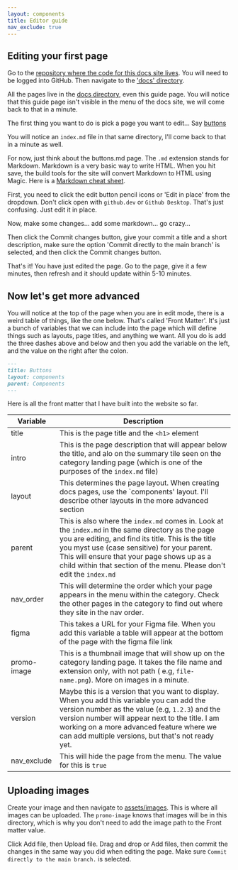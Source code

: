 ```yaml
---
layout: components
title: Editor guide
nav_exclude: true
---
```


## Editing your first page

Go to the [repository where the code for this docs site lives](https://github.com/asmithdigital/raads-digital). You will need to be logged into GitHub. Then navigate to the ['docs' directory](https://github.com/asmithdigital/raads-digital/tree/main/docs).

All the pages live in the [docs directory](https://github.com/asmithdigital/raads-digital/tree/main/docs), even this guide page. You will notice that this guide page isn't visible in the menu of the docs site, we will come back to that in a minute.

The first thing you want to do is pick a page you want to edit... Say [buttons](https://github.com/asmithdigital/raads-digital/blob/main/docs/components/buttons.md)

You will notice an `index.md` file in that same directory, I'll come back to that in a minute as well. 

For now, just think about the buttons.md page. The `.md` extension stands for Markdown. Markdown is a very basic way to write HTML. When you hit save, the build tools for the site will convert Markdown to HTML using Magic. Here is a [Markdown cheat sheet](https://www.markdownguide.org/cheat-sheet/).

First, you need to click the edit button pencil icons or 'Edit in place' from the dropdown. Don't click open with `github.dev` or `Github Desktop`. That's just confusing. Just edit it in place.

Now, make some changes... add some markdown... go crazy...

Then click the Commit changes button, give your commit a title and a short description, make sure the option 'Commit directly to the main branch' is selected, and then click the Commit changes button. 

That's it! You have just edited the page. Go to the page, give it a few minutes, then refresh and it should update within 5-10 minutes.

## Now let's get more advanced

You will notice at the top of the page when you are in edit mode, there is a weird table of things, like the one below. That's called 'Front Matter'. It's just a bunch of variables that we can include into the page which will define things such as layouts, page titles, and anything we want. All you do is add the three dashes above and below and then you add the variable on the left, and the value on the right after the colon.

```markdown
---
title: Buttons
layout: components
parent: Components
---
```

Here is all the front matter that I have built into the website so far.

| Variable | Description |
| ----------- | ----------- |
| title | This is the page title and the `<h1>` element |
| intro | This is the page description that will appear below the title, and alo on the summary tile seen on the category landing page (which is one of the purposes of the `index.md` file) |
| layout | This determines the page layout. When creating docs pages, use the `components' layout. I'll describe other layouts in the more advanced section  |
| parent | This is also where the `index.md` comes in. Look at the `index.md` in the same directory as the page you are editing, and find its title. This is the title you myst use (case sensitive) for your parent. This will ensure that your page shows up as a child within that section of the menu. Please don't edit the `index.md` |
| nav_order | This will determine the order which your page appears in the menu within the category. Check the other pages in the category to find out where they site in the nav order. |
| figma | This takes a URL for your Figma file. When you add this variable a table will appear at the bottom of the page with the figma file link |
| promo-image | This is a thumbnail image that will show up on the category landing page. It takes the file name and extension only, with not path ( e.g, `file-name.png`). More on images in a minute. |'
| version | Maybe this is a version that you want to display. When you add this variable you can add the version number as the value (e.g, `1.2.3`) and the version number will appear next to the title. I am working on a more advanced feature where we can add multiple versions, but that's not ready yet. |
| nav_exclude | This will hide the page from the menu. The value for this is `true` |

## Uploading images

Create your image and then navigate to [assets/images](https://github.com/asmithdigital/raads-digital/tree/main/assets/images). This is where all images can be uploaded. The `promo-image` knows that images will be in this directory, which is why you don't need to add the image path to the Front matter value.

Click Add file, then Upload file. Drag and drop or Add files, then commit the changes in the same way you did when editing the page. Make sure `Commit directly to the main branch.` is selected.



